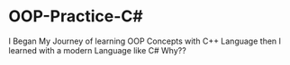 # OOP-Practice-C#
I Began My Journey of learning OOP Concepts with C++ Language then I learned with a modern Language like C# Why?? 
